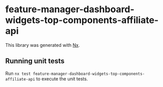 # feature-manager-dashboard-widgets-top-components-affiliate-api

This library was generated with [Nx](https://nx.dev).

## Running unit tests

Run `nx test feature-manager-dashboard-widgets-top-components-affiliate-api` to execute the unit tests.

